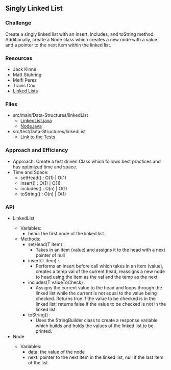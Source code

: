 ## Singly Linked List

### Challenge
Create a singly linked list with an insert, includes, and toString method. Additionally, create a Node class which creates a new node with a value and a pointer to the next item within the linked list.

### Resources
* Jack Kinne
* Matt Stuhring
* Melfi Perez
* Travis Cox
* [Linked Lists](https://www.cs.cmu.edu/~adamchik/15-121/lectures/Linked%20Lists/linked%20lists.html)

### Files
* src/main/Data-Structures/linkedList
  * [LinkedList.java](../code401challenges/src/main/java/linkedList/LinkedList.java)
  * [Node.java](../code401challenges/src/main/java/linkedList/Node.java)
* src/test/Data-Structures/linkedList
  * [Link to the Tests](../code401challenges/src/test/java/linkedList/LinkedListTest.java)

### Approach and Efficiency
* Approach: Create a test driven Class which follows best practices and has optimized time and space.
* Time and Space:
  * setHead() : O(1) | O(1)
  * insert() : O(1) | O(1)
  * includes() : O(n) | O(1)
  * toString() : O(n) | O(1)

### API
* LinkedList<T>
  * Variables:
    * head: the first node of the linked list
  * Methods:
    * setHead(T item) :
      * Takes in an item (value) and assigns it to the head with a next pointer of null
    * insert(T item) :
      * Performs an insert before call which takes in an item (value), creates a temp val of the current head, reassigns a new node to head using the item as the val and the temp as the next
    * includes(T valueToCheck) :
      * Assigns the current value to the head and loops through the linked list while the current is not equal to the value being checked. Returns true if the value to be checked is in the linked list; returns false if the value to be checked is not in the linked list.
    * toString() :
      * Uses the StringBuilder class to create a response variable which builds and holds the values of the linked list to be printed.
* Node<T>
  * Variables:
    * data: the value of the node
    * next: pointer to the next item in the linked list, null if the last item of the list
